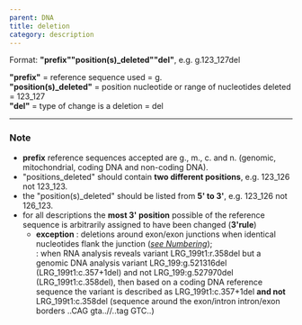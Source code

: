 ```yaml
---
parent: DNA
title: deletion
category: description
---
```


Format:  **"prefix""position(s)_deleted""del"**,  e.g. g.123\_127del

**"prefix"**  =  reference sequence used  =  g.<br>
**"position(s)\_deleted"**  =  position nucleotide or range of nucleotides deleted  =  123\_127<br>
**"del"**  =  type of change is a deletion =  del

---

### Note

*	**prefix** reference sequences accepted are g., m., c. and n. (genomic, mitochondrial, coding DNA and non-coding DNA).
*	"positions\_deleted" should contain **two different positions**, e.g. 123\_126 not 123\_123.
*	the "position(s)\_deleted" should be listed from **5' to 3'**, e.g. 123\_126 not 126\_123.
*	for all descriptions the **most 3' position** possible of the reference sequence is arbitrarily assigned to have been changed (**3'rule**)
	*	**exception**
	:	deletions around exon/exon junctions when identical nucleotides flank the junction ([_see Numbering_](/bg-material/numbering/#DNAc));  
		:	when RNA analysis reveals variant LRG\_199t1:r.358del but a genomic DNA analysis variant LRG\_199:g.521316del (LRG\_199t1:c.357+1del) and not LRG\_199:g.527970del (LRG\_199t1:c.358del), then based on a coding DNA reference sequence the variant is described as LRG\_199t1:c.357+1del **and not** LRG\_199t1:c.358del (sequence around the exon/intron intron/exon borders ..CAG gta..//..tag GTC..)
